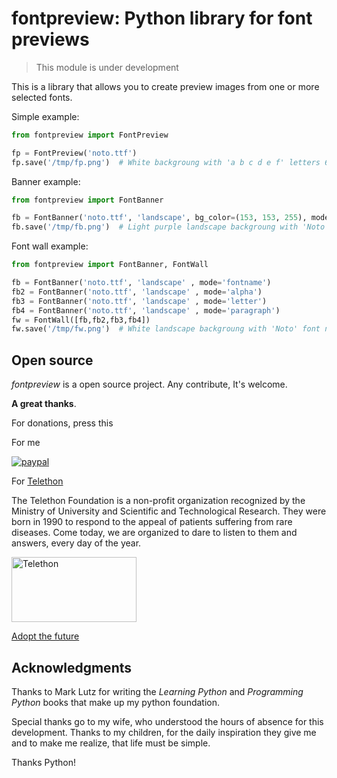 # fontpreview: Python library for font previews

> This module is under development

This is a library that allows you to create preview images from one or more selected fonts.

Simple example:
```python
from fontpreview import FontPreview

fp = FontPreview('noto.ttf')
fp.save('/tmp/fp.png')  # White backgroung with 'a b c d e f' letters 64pt in black
```

Banner example:
```python
from fontpreview import FontBanner

fb = FontBanner('noto.ttf', 'landscape', bg_color=(153, 153, 255), mode='fontname')
fb.save('/tmp/fb.png')  # Light purple landscape backgroung with 'Noto' font name in black
```

Font wall example:
```python
from fontpreview import FontBanner, FontWall

fb = FontBanner('noto.ttf', 'landscape' , mode='fontname')
fb2 = FontBanner('noto.ttf', 'landscape' , mode='alpha')
fb3 = FontBanner('noto.ttf', 'landscape' , mode='letter')
fb4 = FontBanner('noto.ttf', 'landscape' , mode='paragraph')
fw = FontWall([fb,fb2,fb3,fb4])
fw.save('/tmp/fw.png')  # White landscape backgroung with 'Noto' font name, letter and number, all letter and paragraph in black
```

## Open source
_fontpreview_ is a open source project. Any contribute, It's welcome.

**A great thanks**.

For donations, press this

For me

[![paypal](https://www.paypalobjects.com/en_US/i/btn/btn_donateCC_LG.gif)](https://www.paypal.me/guos)

For [Telethon](http://www.telethon.it/)

The Telethon Foundation is a non-profit organization recognized by the Ministry of University and Scientific and Technological Research.
They were born in 1990 to respond to the appeal of patients suffering from rare diseases.
Come today, we are organized to dare to listen to them and answers, every day of the year.

<a href="https://www.telethon.it/sostienici/dona-ora"> <img src="https://www.telethon.it/dev/_nuxt/img/c6d474e.svg" alt="Telethon" title="Telethon" width="200" height="104" /> </a>

[Adopt the future](https://www.ioadottoilfuturo.it/)


## Acknowledgments

Thanks to Mark Lutz for writing the _Learning Python_ and _Programming Python_ books that make up my python foundation.

Special thanks go to my wife, who understood the hours of absence for this development. 
Thanks to my children, for the daily inspiration they give me and to make me realize, that life must be simple.

Thanks Python!
